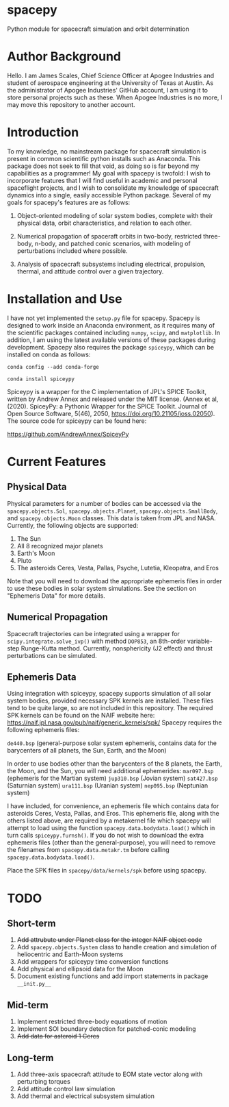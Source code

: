 # spacepy
Python module for spacecraft simulation and orbit determination

# Author Background
Hello. I am James Scales, Chief Science Officer at Apogee Industries and student of aerospace engineering at the University of Texas at Austin. As the administrator of Apogee Industries' GitHub account, I am using it to store personal projects such as these. When Apogee Industries is no more, I may move this repository to another account.
# Introduction
To my knowledge, no mainstream package for spacecraft simulation is present in common scientific python installs such as Anaconda. This package does not seek to fill that void, as doing so is far beyond my capabilities as a programmer! My goal with spacepy is twofold: I wish to incorporate features that I will find useful in academic and personal spaceflight projects, and I wish to consolidate my knowledge of spacecraft dynamics into a single, easily accessible Python package. Several of my goals for spacepy's features are as follows:

1. Object-oriented modeling of solar system bodies, complete with their physical data, orbit characteristics, and relation to each other.

2. Numerical propagation of spaceraft orbits in two-body, restricted three-body, n-body, and patched conic scenarios, with modeling of perturbations included where possible.

3. Analysis of spacecraft subsystems including electrical, propulsion, thermal, and attitude control over a given trajectory.

# Installation and Use
I have not yet implemented the `setup.py` file for spacepy. Spacepy is designed to work inside an Anaconda environment, as it requires many of the scientific packages contained including `numpy`, `scipy`, and `matplotlib`. In addition, I am using the latest available versions of these packages during development. Spacepy also requires the package `spiceypy`, which can be installed on conda as follows:

`conda config --add conda-forge`

`conda install spiceypy`

Spiceypy is a wrapper for the C implementation of JPL's SPICE Toolkit, written by Andrew Annex and released under the MIT license. (Annex et al, (2020). SpiceyPy: a Pythonic Wrapper for the SPICE Toolkit. Journal of Open Source Software, 5(46), 2050, https://doi.org/10.21105/joss.02050). The source code for spiceypy can be found here:

https://github.com/AndrewAnnex/SpiceyPy

# Current Features
## Physical Data
Physical parameters for a number of bodies can be accessed via the `spacepy.objects.Sol`, `spacepy.objects.Planet`, `spacepy.objects.SmallBody`, and `spacepy.objects.Moon` classes. This data is taken from JPL and NASA. Currently, the following objects are supported:

1. The Sun
2. All 8 recognized major planets
3. Earth's Moon
4. Pluto
5. The asteroids Ceres, Vesta, Pallas, Psyche, Lutetia, Kleopatra, and Eros

Note that you will need to download the appropriate ephemeris files in order to use these bodies in solar system simulations. See the section on "Ephemeris Data" for more details.
## Numerical Propagation
Spacecraft trajectories can be integrated using a wrapper for `scipy.integrate.solve_ivp()` with method `DOP853`, an 8th-order variable-step Runge-Kutta method. Currently, nonsphericity (J2 effect) and thrust perturbations can be simulated.

## Ephemeris Data
Using integration with spiceypy, spacepy supports simulation of all solar system bodies, provided necessary SPK kernels are installed. These files tend to be quite large, so are not included in this repository. The required SPK kernels can be found on the NAIF website here: https://naif.jpl.nasa.gov/pub/naif/generic_kernels/spk/
Spacepy requires the following ephemeris files:

`de440.bsp` (general-purpose solar system ephemeris, contains data for the barycenters of all planets, the Sun, Earth, and the Moon)

In order to use bodies other than the barycenters of the 8 planets, the Earth, the Moon, and the Sun, you will need additional ephemerides:
`mar097.bsp` (ephemeris for the Martian system)
`jup310.bsp` (Jovian system)
`sat427.bsp` (Saturnian system)
`ura111.bsp` (Uranian system)
`nep095.bsp` (Neptunian system)

I have included, for convenience, an ephemeris file which contains data for asteroids Ceres, Vesta, Pallas, and Eros. This ephemeris file, along with the others listed above, are required by a metakernel file which spacepy will attempt to load using the function `spacepy.data.bodydata.load()` which in turn calls `spiceypy.furnsh()`. If you do not wish to download the extra ephemeris files (other than the general-purpose), you will need to remove the filenames from `spacepy.data.metakr.tm` before calling `spacepy.data.bodydata.load()`.

Place the SPK files in `spacepy/data/kernels/spk` before using spacepy. 

# TODO
## Short-term
1. ~~Add attrubute under Planet class for the integer NAIF object code~~
2. Add `spacepy.objects.System` class to handle creation and simulation of heliocentric and Earth-Moon systems
3. Add wrappers for spiceypy time conversion functions 
4. Add physical and ellipsoid data for the Moon
5. Document existing functions and add import statements in package `__init.py__`

## Mid-term
1. Implement restricted three-body equations of motion
2. Implement SOI boundary detection for patched-conic modeling
3. ~~Add data for asteroid 1 Ceres~~

## Long-term
1. Add three-axis spacecraft attitude to EOM state vector along with perturbing torques
2. Add attitude control law simulation
3. Add thermal and electrical subsystem simulation
